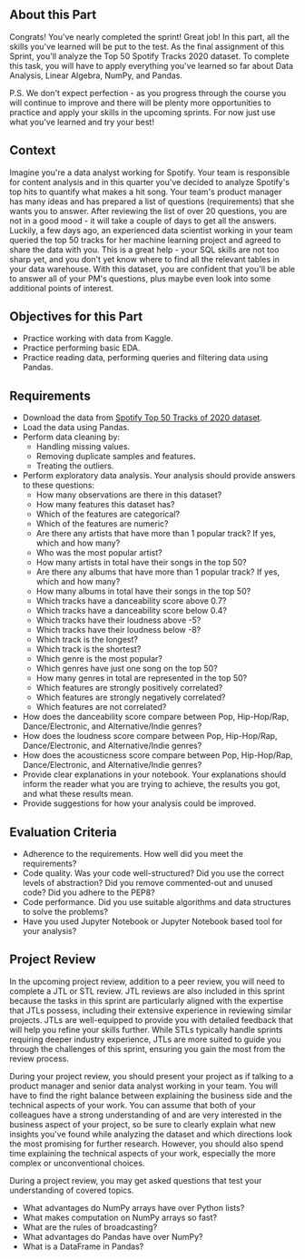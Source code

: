 ## About this Part
Congrats!
You've nearly completed the sprint!
Great job!
In this part, all the skills you've learned will be put to the test.
As the final assignment of this Sprint, you'll analyze the Top 50 Spotify Tracks 2020 dataset.
To complete this task, you will have to apply everything you've learned so far about Data Analysis, Linear Algebra, NumPy, and Pandas.

P.S. We don't expect perfection - as you progress through the course you will continue to improve and there will be plenty more opportunities to practice and apply your skills in the upcoming sprints. For now just use what you've learned and try your best!

## Context

Imagine you're a data analyst working for Spotify.
Your team is responsible for content analysis and in this quarter you've decided to analyze Spotify's top hits to quantify what makes a hit song.
Your team's product manager has many ideas and has prepared a list of questions (requirements) that she wants you to answer.
After reviewing the list of over 20 questions, you are not in a good mood - it will take a couple of days to get all the answers.
Luckily, a few days ago, an experienced data scientist working in your team queried the top 50 tracks for her machine learning project and agreed to share the data with you.
This is a great help - your SQL skills are not too sharp yet, and you don't yet know where to find all the relevant tables in your data warehouse.
With this dataset, you are confident that you'll be able to answer all of your PM's questions, plus maybe even look into some additional points of interest.

## Objectives for this Part

- Practice working with data from Kaggle.
- Practice performing basic EDA.
- Practice reading data, performing queries and filtering data using Pandas.

## Requirements

- Download the data from [Spotify Top 50 Tracks of 2020 dataset](https://www.kaggle.com/atillacolak/top-50-spotify-tracks-2020).
- Load the data using Pandas.
- Perform data cleaning by:
  - Handling missing values.
  - Removing duplicate samples and features.
  - Treating the outliers.
- Perform exploratory data analysis. Your analysis should provide answers to these questions:
  - How many observations are there in this dataset?
  - How many features this dataset has?
  - Which of the features are categorical?
  - Which of the features are numeric?
  - Are there any artists that have more than 1 popular track? If yes, which and how many?
  - Who was the most popular artist?
  - How many artists in total have their songs in the top 50?
  - Are there any albums that have more than 1 popular track? If yes, which and how many?
  - How many albums in total have their songs in the top 50?
  - Which tracks have a danceability score above 0.7?
  - Which tracks have a danceability score below 0.4?
  - Which tracks have their loudness above -5?
  - Which tracks have their loudness below -8?
  - Which track is the longest?
  - Which track is the shortest?
  - Which genre is the most popular?
  - Which genres have just one song on the top 50?
  - How many genres in total are represented in the top 50?
  - Which features are strongly positively correlated?
  - Which features are strongly negatively correlated?
  - Which features are not correlated?
- How does the danceability score compare between Pop, Hip-Hop/Rap, Dance/Electronic, and Alternative/Indie genres?
- How does the loudness score compare between Pop, Hip-Hop/Rap, Dance/Electronic, and Alternative/Indie genres?
- How does the acousticness score compare between Pop, Hip-Hop/Rap, Dance/Electronic, and Alternative/Indie genres?
- Provide clear explanations in your notebook. Your explanations should inform the reader what you are trying to achieve, the results you got, and what these results mean.
- Provide suggestions for how your analysis could be improved.

## Evaluation Criteria

- Adherence to the requirements. How well did you meet the requirements?
- Code quality. Was your code well-structured? Did you use the correct levels of abstraction? Did you remove commented-out and unused code? Did you adhere to the PEP8?
- Code performance. Did you use suitable algorithms and data structures to solve the problems?
- Have you used Jupyter Notebook or Jupyter Notebook based tool for your analysis?

## Project Review

In the upcoming project review, addition to a peer review, you will need to complete a JTL or STL review. JTL reviews are also included in this sprint because the tasks in this sprint are particularly aligned with the expertise that JTLs possess, including their extensive experience in reviewing similar projects. JTLs are well-equipped to provide you with detailed feedback that will help you refine your skills further. While STLs typically handle sprints requiring deeper industry experience, JTLs are more suited to guide you through the challenges of this sprint, ensuring you gain the most from the review process.

During your project review, you should present your project as if talking to a product manager and senior data analyst working in your team.
You will have to find the right balance between explaining the business side and the technical aspects of your work.
You can assume that both of your colleagues have a strong understanding of and are very interested in the business aspect of your project, so be sure to clearly explain what new insights you've found while analyzing the dataset and which directions look the most promising for further research. 
However, you should also spend time explaining the technical aspects of your work, especially the more complex or unconventional choices.



During a project review, you may get asked questions that test your understanding of covered topics.

- What advantages do NumPy arrays have over Python lists?
- What makes computation on NumPy arrays so fast?
- What are the rules of broadcasting?
- What advantages do Pandas have over NumPy?
- What is a DataFrame in Pandas?
